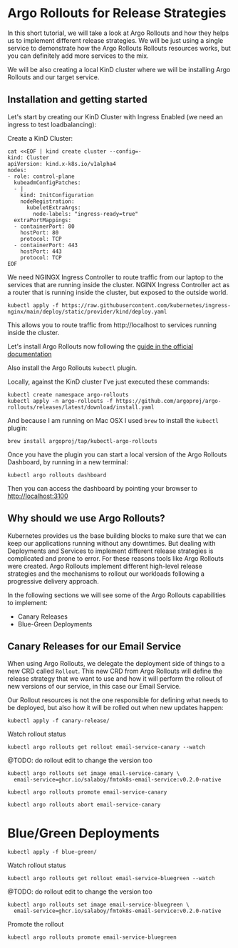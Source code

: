 # Argo Rollouts for Release Strategies

In this short tutorial, we will take a look at Argo Rollouts and how they helps us to implement different release strategies. We will be just using a single service to demonstrate how the Argo Rollouts Rollouts resources works, but you can definitely add more services to the mix. 

We will be also creating a local KinD cluster where we will be installing Argo Rollouts and our target service. 

## Installation and getting started

Let's start by creating our KinD Cluster with Ingress Enabled (we need an ingress to test loadbalancing):

Create a KinD Cluster:

```
cat <<EOF | kind create cluster --config=-
kind: Cluster
apiVersion: kind.x-k8s.io/v1alpha4
nodes:
- role: control-plane
  kubeadmConfigPatches:
  - |
    kind: InitConfiguration
    nodeRegistration:
      kubeletExtraArgs:
        node-labels: "ingress-ready=true"
  extraPortMappings:
  - containerPort: 80
    hostPort: 80
    protocol: TCP
  - containerPort: 443
    hostPort: 443
    protocol: TCP
EOF
```

We need NGINGX Ingress Controller to route traffic from our laptop to the services that are running inside the cluster. NGINX Ingress Controller act as a router that is running inside the cluster, but exposed to the outside world. 

```
kubectl apply -f https://raw.githubusercontent.com/kubernetes/ingress-nginx/main/deploy/static/provider/kind/deploy.yaml
```

This allows you to route traffic from http://localhost to services running inside the cluster.

Let's install Argo Rollouts now following the [guide in the official documentation](https://argoproj.github.io/argo-rollouts/installation/#controller-installation)

Also install the Argo Rollouts `kubectl` plugin. 

Locally, against the KinD cluster I've just executed these commands: 

```
kubectl create namespace argo-rollouts
kubectl apply -n argo-rollouts -f https://github.com/argoproj/argo-rollouts/releases/latest/download/install.yaml
```

And because I am running on Mac OSX I used `brew` to install the `kubectl` plugin: 

```
brew install argoproj/tap/kubectl-argo-rollouts
```

Once you have the plugin you can start a local version of the Argo Rollouts Dashboard, by running in a new terminal: 

```
kubectl argo rollouts dashboard
```

Then you can access the dashboard by pointing your browser to [http://localhost:3100](http://localhost:3100)



## Why should we use Argo Rollouts?

Kubernetes provides us the base building blocks to make sure that we can keep our applications running without any downtimes. But dealing with Deployments and Services to implement different release strategies is complicated and prone to error. For these reasons tools like Argo Rollouts were created. Argo Rollouts implement different high-level release strategies and the mechanisms to rollout our workloads following a progressive delivery approach. 

In the following sections we will see some of the Argo Rollouts capabilities to implement: 
- Canary Releases
- Blue-Green Deployments

## Canary Releases for our Email Service

When using Argo Rollouts, we delegate the deployment side of things to a new CRD called `Rollout`. This new CRD from Argo Rollouts will define the release strategy that we want to use and how it will perform the rollout of new versions of our service, in this case our Email Service.

Our Rollout resources is not the one responsible for defining what needs to be deployed, but also how it will be rolled out when new updates happen: 


```
kubectl apply -f canary-release/
```

Watch rollout status

```
kubectl argo rollouts get rollout email-service-canary --watch
```

@TODO: do rollout edit to change the version too
```
kubectl argo rollouts set image email-service-canary \
  email-service=ghcr.io/salaboy/fmtok8s-email-service:v0.2.0-native
```


```
kubectl argo rollouts promote email-service-canary
```



```
kubectl argo rollouts abort email-service-canary
```

# Blue/Green Deployments

```
kubectl apply -f blue-green/
```


Watch rollout status

```
kubectl argo rollouts get rollout email-service-bluegreen --watch
```

@TODO: do rollout edit to change the version too
```
kubectl argo rollouts set image email-service-bluegreen \
  email-service=ghcr.io/salaboy/fmtok8s-email-service:v0.2.0-native
```

Promote the rollout

```
kubectl argo rollouts promote email-service-bluegreen
```
